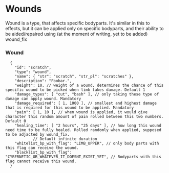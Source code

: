 # Wounds

Wound is a type, that affects specific bodyparts. It's similar in this to effects, but it can be applied only on specific bodyparts, and their ability to be aided/repaired using (at the moment of writing, yet to be added) wound_fix

### Wound

```jsonc
  {
    "id": "scratch",
    "type": "wound",
    "name": { "str": "scratch", "str_pl": "scratches" },
    "description": "Foobar.",
    "weight": 10, // weight of a wound, determines the chance of this specific wound to be picked when limb takes damage. Default 1
    "damage_types": [ "cut", "bash" ], // only taking these type of damage can apply wound. Mandatory
    "damage_required": [ 1, 1000 ], // smallest and highest damage that is required for this wound to be applied. Mandatory
    "pain": [ 1, 10 ], // when wound is applied, it would give character this random amount of pain rolled between this two numbers. Default 0
    "healing_time": [ "2 hours", "25 days" ], // how long this wound need time to be fully healed. Rolled randomly when applied, supposed to be adjacted by wound_fix.
            // Default infinite duration
    "whitelist_bp_with_flag": "LIMB_UPPER", // only body parts with this flag can receive the wound.
    "blacklist_bp_with_flag": "CYBERNETIC_OR_WHATEVER_IT_DOESNT_EXIST_YET", // Bodyparts with this flag cannot receive this wound.
  }
```

